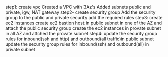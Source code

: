 step1: create vpc
Created a VPC with 3Az's
Added subnets public and private, igw, NAT gateway
step2- create security group
Add the security group to the public and private security add the required rules
step3: create ec2 instances
create ec2 bastion host in public subnet in one of the AZ and attach the public security group
create the ec2 instances in provate subnet in all AZ and attched the provate subnet
step4:
update the security group rules for inbound(ssh and http) and outbound(all traffic)in public subnet
update the security group rules for inbound(ssh) and outbound(all) in private subnet
